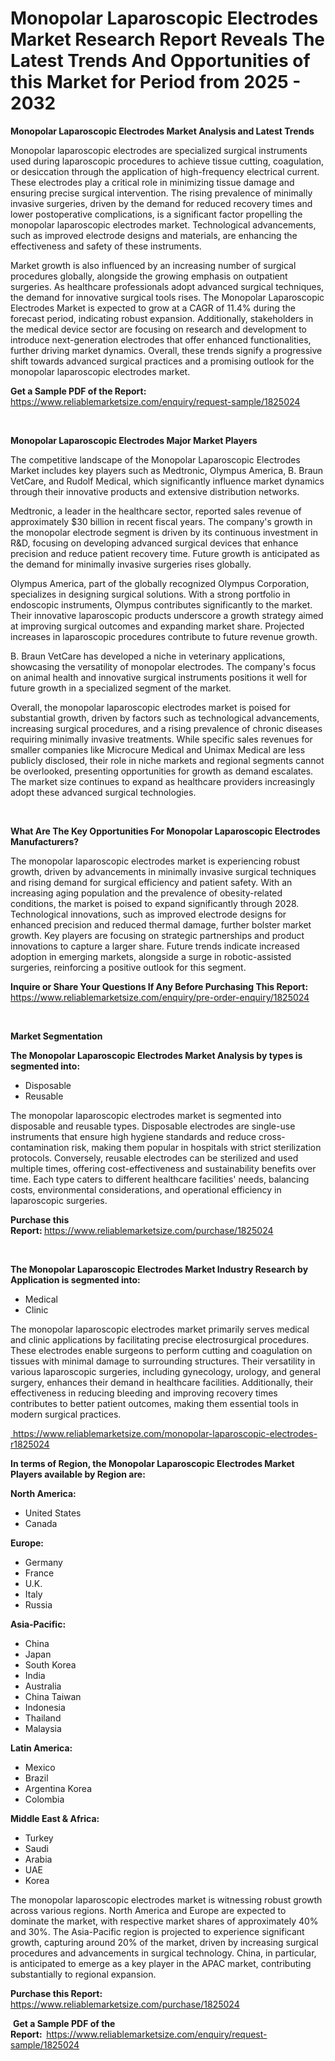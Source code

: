 <p><h1>Monopolar Laparoscopic Electrodes Market Research Report Reveals The Latest Trends And Opportunities of this Market for Period from 2025 - 2032</h1></p><p><strong>Monopolar Laparoscopic Electrodes Market Analysis and Latest Trends</strong></p>
<p><p>Monopolar laparoscopic electrodes are specialized surgical instruments used during laparoscopic procedures to achieve tissue cutting, coagulation, or desiccation through the application of high-frequency electrical current. These electrodes play a critical role in minimizing tissue damage and ensuring precise surgical intervention. The rising prevalence of minimally invasive surgeries, driven by the demand for reduced recovery times and lower postoperative complications, is a significant factor propelling the monopolar laparoscopic electrodes market. Technological advancements, such as improved electrode designs and materials, are enhancing the effectiveness and safety of these instruments.</p><p>Market growth is also influenced by an increasing number of surgical procedures globally, alongside the growing emphasis on outpatient surgeries. As healthcare professionals adopt advanced surgical techniques, the demand for innovative surgical tools rises. The Monopolar Laparoscopic Electrodes Market is expected to grow at a CAGR of 11.4% during the forecast period, indicating robust expansion. Additionally, stakeholders in the medical device sector are focusing on research and development to introduce next-generation electrodes that offer enhanced functionalities, further driving market dynamics. Overall, these trends signify a progressive shift towards advanced surgical practices and a promising outlook for the monopolar laparoscopic electrodes market.</p></p>
<p><strong>Get a Sample PDF of the Report:&nbsp;</strong> <a href="https://www.reliablemarketsize.com/enquiry/request-sample/1825024?utm_campaign=2281&utm_medium=2&utm_source=Github&utm_content=ia&utm_term=14042025&utm_id=monopolar-laparoscopic-electrodes">https://www.reliablemarketsize.com/enquiry/request-sample/1825024</a></p>
<p>&nbsp;</p>
<p><strong>Monopolar Laparoscopic Electrodes Major Market Players</strong></p>
<p><p>The competitive landscape of the Monopolar Laparoscopic Electrodes Market includes key players such as Medtronic, Olympus America, B. Braun VetCare, and Rudolf Medical, which significantly influence market dynamics through their innovative products and extensive distribution networks.</p><p>Medtronic, a leader in the healthcare sector, reported sales revenue of approximately $30 billion in recent fiscal years. The company's growth in the monopolar electrode segment is driven by its continuous investment in R&D, focusing on developing advanced surgical devices that enhance precision and reduce patient recovery time. Future growth is anticipated as the demand for minimally invasive surgeries rises globally.</p><p>Olympus America, part of the globally recognized Olympus Corporation, specializes in designing surgical solutions. With a strong portfolio in endoscopic instruments, Olympus contributes significantly to the market. Their innovative laparoscopic products underscore a growth strategy aimed at improving surgical outcomes and expanding market share. Projected increases in laparoscopic procedures contribute to future revenue growth.</p><p>B. Braun VetCare has developed a niche in veterinary applications, showcasing the versatility of monopolar electrodes. The company's focus on animal health and innovative surgical instruments positions it well for future growth in a specialized segment of the market.</p><p>Overall, the monopolar laparoscopic electrodes market is poised for substantial growth, driven by factors such as technological advancements, increasing surgical procedures, and a rising prevalence of chronic diseases requiring minimally invasive treatments. While specific sales revenues for smaller companies like Microcure Medical and Unimax Medical are less publicly disclosed, their role in niche markets and regional segments cannot be overlooked, presenting opportunities for growth as demand escalates. The market size continues to expand as healthcare providers increasingly adopt these advanced surgical technologies.</p></p>
<p>&nbsp;</p>
<p><strong>What Are The Key Opportunities For Monopolar Laparoscopic Electrodes Manufacturers?</strong></p>
<p><p>The monopolar laparoscopic electrodes market is experiencing robust growth, driven by advancements in minimally invasive surgical techniques and rising demand for surgical efficiency and patient safety. With an increasing aging population and the prevalence of obesity-related conditions, the market is poised to expand significantly through 2028. Technological innovations, such as improved electrode designs for enhanced precision and reduced thermal damage, further bolster market growth. Key players are focusing on strategic partnerships and product innovations to capture a larger share. Future trends indicate increased adoption in emerging markets, alongside a surge in robotic-assisted surgeries, reinforcing a positive outlook for this segment.</p></p>
<p><strong>Inquire or Share Your Questions If Any Before Purchasing This Report:</strong> <a href="https://www.reliablemarketsize.com/enquiry/pre-order-enquiry/1825024?utm_campaign=2281&utm_medium=2&utm_source=Github&utm_content=ia&utm_term=14042025&utm_id=monopolar-laparoscopic-electrodes">https://www.reliablemarketsize.com/enquiry/pre-order-enquiry/1825024</a></p>
<p>&nbsp;</p>
<p><strong>Market Segmentation</strong></p>
<p><strong>The Monopolar Laparoscopic Electrodes Market Analysis by types is segmented into:</strong></p>
<p><ul><li>Disposable</li><li>Reusable</li></ul></p>
<p><p>The monopolar laparoscopic electrodes market is segmented into disposable and reusable types. Disposable electrodes are single-use instruments that ensure high hygiene standards and reduce cross-contamination risk, making them popular in hospitals with strict sterilization protocols. Conversely, reusable electrodes can be sterilized and used multiple times, offering cost-effectiveness and sustainability benefits over time. Each type caters to different healthcare facilities' needs, balancing costs, environmental considerations, and operational efficiency in laparoscopic surgeries.</p></p>
<p><strong>Purchase this Report:&nbsp;</strong><a href="https://www.reliablemarketsize.com/purchase/1825024?utm_campaign=2281&utm_medium=2&utm_source=Github&utm_content=ia&utm_term=14042025&utm_id=monopolar-laparoscopic-electrodes">https://www.reliablemarketsize.com/purchase/1825024</a></p>
<p>&nbsp;</p>
<p><strong>The Monopolar Laparoscopic Electrodes Market Industry Research by Application is segmented into:</strong></p>
<p><ul><li>Medical</li><li>Clinic</li></ul></p>
<p><p>The monopolar laparoscopic electrodes market primarily serves medical and clinic applications by facilitating precise electrosurgical procedures. These electrodes enable surgeons to perform cutting and coagulation on tissues with minimal damage to surrounding structures. Their versatility in various laparoscopic surgeries, including gynecology, urology, and general surgery, enhances their demand in healthcare facilities. Additionally, their effectiveness in reducing bleeding and improving recovery times contributes to better patient outcomes, making them essential tools in modern surgical practices.</p></p>
<p><a href="https://www.reliablemarketsize.com/monopolar-laparoscopic-electrodes-r1825024?utm_campaign=2281&utm_medium=2&utm_source=Github&utm_content=ia&utm_term=14042025&utm_id=monopolar-laparoscopic-electrodes">&nbsp;https://www.reliablemarketsize.com/monopolar-laparoscopic-electrodes-r1825024</a></p>
<p><strong>In terms of Region, the Monopolar Laparoscopic Electrodes Market Players available by Region are:</strong></p>
<p>
    <p> <strong> North America: </strong>
        <ul>
            <li>United States</li>
            <li>Canada</li>
        </ul>
        </p> 
    <p> <strong> Europe: </strong>
        <ul>
            <li>Germany</li>
            <li>France</li>
            <li>U.K.</li>
            <li>Italy</li>
            <li>Russia</li>
        </ul>
        </p> 
    <p> <strong> Asia-Pacific: </strong>
        <ul>
            <li>China</li>
            <li>Japan</li>
            <li>South Korea</li>
            <li>India</li>
            <li>Australia</li>
            <li>China Taiwan</li>
            <li>Indonesia</li>
            <li>Thailand</li>
            <li>Malaysia</li>
        </ul>
        </p> 
    <p> <strong> Latin America: </strong>
        <ul>
            <li>Mexico</li>
            <li>Brazil</li>
            <li>Argentina Korea</li>
            <li>Colombia</li>
        </ul>
        </p> 
    <p> <strong> Middle East & Africa: </strong>
        <ul>
            <li>Turkey</li>
            <li>Saudi</li>
            <li>Arabia</li>
            <li>UAE</li>
            <li>Korea</li>
        </ul>
    </p>
    </p>
<p><p>The monopolar laparoscopic electrodes market is witnessing robust growth across various regions. North America and Europe are expected to dominate the market, with respective market shares of approximately 40% and 30%. The Asia-Pacific region is projected to experience significant growth, capturing around 20% of the market, driven by increasing surgical procedures and advancements in surgical technology. China, in particular, is anticipated to emerge as a key player in the APAC market, contributing substantially to regional expansion.</p></p>
<p><strong>Purchase this Report: </strong><a href="https://www.reliablemarketsize.com/purchase/1825024?utm_campaign=2281&utm_medium=2&utm_source=Github&utm_content=ia&utm_term=14042025&utm_id=monopolar-laparoscopic-electrodes">https://www.reliablemarketsize.com/purchase/1825024</a></p>
<p>&nbsp;<strong>Get a Sample PDF of the Report:&nbsp;&nbsp;</strong><a href="https://www.reliablemarketsize.com/enquiry/request-sample/1825024?utm_campaign=2281&utm_medium=2&utm_source=Github&utm_content=ia&utm_term=14042025&utm_id=monopolar-laparoscopic-electrodes">https://www.reliablemarketsize.com/enquiry/request-sample/1825024</a></p>
<p><strong></strong></p>
<p><p></p><p></p><p></p></p>